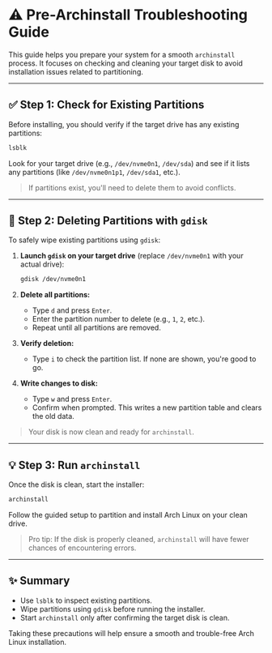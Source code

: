 # ⚠️ Pre-Archinstall Troubleshooting Guide

This guide helps you prepare your system for a smooth `archinstall` process. It focuses on checking and cleaning your target disk to avoid installation issues related to partitioning.

---

## ✅ Step 1: Check for Existing Partitions

Before installing, you should verify if the target drive has any existing partitions:

```bash
lsblk
```

Look for your target drive (e.g., `/dev/nvme0n1`, `/dev/sda`) and see if it lists any partitions (like `/dev/nvme0n1p1`, `/dev/sda1`, etc.).

> If partitions exist, you'll need to delete them to avoid conflicts.

---

## 🧹 Step 2: Deleting Partitions with `gdisk`

To safely wipe existing partitions using `gdisk`:

1. **Launch `gdisk` on your target drive** (replace `/dev/nvme0n1` with your actual drive):

   ```bash
   gdisk /dev/nvme0n1
   ```

2. **Delete all partitions:**

   - Type `d` and press `Enter`.
   - Enter the partition number to delete (e.g., `1`, `2`, etc.).
   - Repeat until all partitions are removed.

3. **Verify deletion:**

   - Type `i` to check the partition list. If none are shown, you're good to go.

4. **Write changes to disk:**

   - Type `w` and press `Enter`.
   - Confirm when prompted. This writes a new partition table and clears the old data.

> Your disk is now clean and ready for `archinstall`.

---

## 💡 Step 3: Run `archinstall`

Once the disk is clean, start the installer:

```bash
archinstall
```

Follow the guided setup to partition and install Arch Linux on your clean drive.

> Pro tip: If the disk is properly cleaned, `archinstall` will have fewer chances of encountering errors.

---

## ✨ Summary

- Use `lsblk` to inspect existing partitions.
- Wipe partitions using `gdisk` before running the installer.
- Start `archinstall` only after confirming the target disk is clean.

Taking these precautions will help ensure a smooth and trouble-free Arch Linux installation.
